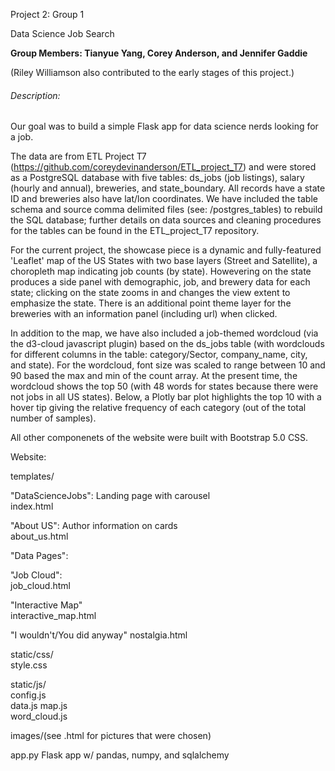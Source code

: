 Project 2: Group 1

Data Science Job Search

<strong> Group Members: Tianyue Yang, Corey Anderson, and Jennifer Gaddie </strong>

(Riley Williamson also contributed to the early stages of this project.)

<h6>Description:</h6> 

Our goal was to build a simple Flask app for data science nerds looking for a job.

The data are from ETL Project T7 (https://github.com/coreydevinanderson/ETL_project_T7) and were stored as a PostgreSQL database with five tables: ds_jobs (job listings), salary (hourly and annual), breweries, and state_boundary. All records have a state ID and breweries also have lat/lon coordinates. We have included the table schema and source comma delimited files (see: /postgres_tables) to rebuild the SQL database; further details on data sources and cleaning procedures for the tables can be found in the ETL_project_T7 repository.

For the current project, the showcase piece is a dynamic and fully-featured 'Leaflet' map of the US States with two base layers (Street and Satellite), a choropleth map indicating job counts (by state). Howevering on the state produces a side panel with demographic, job, and brewery data for each state; clicking on the state zooms in and changes the view extent to emphasize the state. There is an additional point theme layer for the breweries with an information panel (including url) when clicked.

In addition to the map, we have also included a job-themed wordcloud (via the d3-cloud javascript plugin) based on the ds_jobs table (with wordclouds for different columns in the table: category/Sector, company_name, city, and state). For the wordcloud, font size was scaled to range between 10 and 90 based the max and min of the count array. At the present time, the wordcloud shows the top 50 (with 48 words  for states because there were not jobs in all US states). Below, a Plotly bar plot highlights the top 10 with a hover tip giving the relative frequency of each category (out of the total number of samples).

All other componenets of the website were built with Bootstrap 5.0 CSS.

Website:

templates/

"DataScienceJobs": Landing page with carousel             
index.html

"About US": Author information on cards             
about_us.html 

"Data Pages":

"Job Cloud":    
job_cloud.html
                         
"Interactive Map"                   
interactive_map.html

"I wouldn't/You did anyway" 
nostalgia.html

static/css/     
style.css

static/js/   
config.js   
data.js 
map.js  
word_cloud.js

images/(see .html for pictures that were chosen)

app.py
Flask app w/ pandas, numpy, and sqlalchemy


